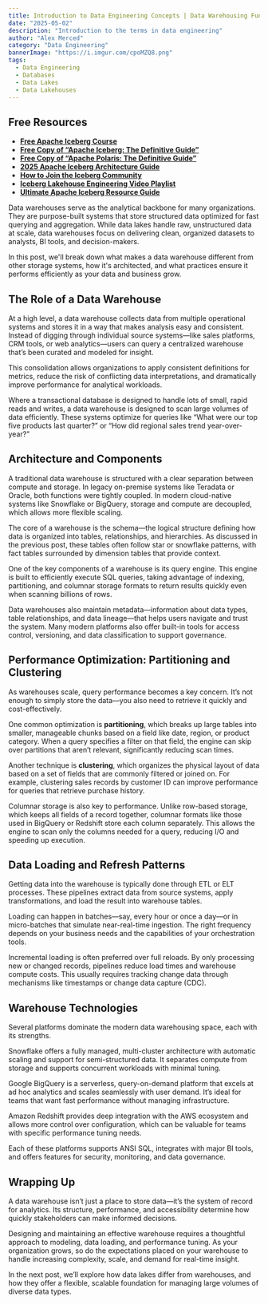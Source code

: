 ```yaml
---
title: Introduction to Data Engineering Concepts | Data Warehousing Fundamentals
date: "2025-05-02"
description: "Introduction to the terms in data engineering"
author: "Alex Merced"
category: "Data Engineering"
bannerImage: "https://i.imgur.com/cpoMZQ8.png"
tags:
  - Data Engineering
  - Databases
  - Data Lakes
  - Data Lakehouses
---
```


## Free Resources  
- **[Free Apache Iceberg Course](https://hello.dremio.com/webcast-an-apache-iceberg-lakehouse-crash-course-reg.html?utm_source=ev_external_blog&utm_medium=influencer&utm_campaign=intro_to_de&utm_content=alexmerced&utm_term=external_blog)**  
- **[Free Copy of “Apache Iceberg: The Definitive Guide”](https://hello.dremio.com/wp-apache-iceberg-the-definitive-guide-reg.html?utm_source=ev_external_blog&utm_medium=influencer&utm_campaign=intro_to_de&utm_content=alexmerced&utm_term=external_blog)**  
- **[Free Copy of “Apache Polaris: The Definitive Guide”](https://hello.dremio.com/wp-apache-polaris-guide-reg.html?utm_source=ev_external_blog&utm_medium=influencer&utm_campaign=intro_to_de&utm_content=alexmerced&utm_term=external_blog)**  
- **[2025 Apache Iceberg Architecture Guide](https://medium.com/data-engineering-with-dremio/2025-guide-to-architecting-an-iceberg-lakehouse-9b19ed42c9de)**  
- **[How to Join the Iceberg Community](https://medium.alexmerced.blog/guide-to-finding-apache-iceberg-events-near-you-and-being-part-of-the-greater-iceberg-community-0c38ae785ddb)**  
- **[Iceberg Lakehouse Engineering Video Playlist](https://youtube.com/playlist?list=PLsLAVBjQJO0p0Yq1fLkoHvt2lEJj5pcYe&si=WTSnqjXZv6Glkc3y)**  
- **[Ultimate Apache Iceberg Resource Guide](https://medium.com/data-engineering-with-dremio/ultimate-directory-of-apache-iceberg-resources-e3e02efac62e)** 

Data warehouses serve as the analytical backbone for many organizations. They are purpose-built systems that store structured data optimized for fast querying and aggregation. While data lakes handle raw, unstructured data at scale, data warehouses focus on delivering clean, organized datasets to analysts, BI tools, and decision-makers.

In this post, we'll break down what makes a data warehouse different from other storage systems, how it's architected, and what practices ensure it performs efficiently as your data and business grow.

## The Role of a Data Warehouse

At a high level, a data warehouse collects data from multiple operational systems and stores it in a way that makes analysis easy and consistent. Instead of digging through individual source systems—like sales platforms, CRM tools, or web analytics—users can query a centralized warehouse that’s been curated and modeled for insight.

This consolidation allows organizations to apply consistent definitions for metrics, reduce the risk of conflicting data interpretations, and dramatically improve performance for analytical workloads.

Where a transactional database is designed to handle lots of small, rapid reads and writes, a data warehouse is designed to scan large volumes of data efficiently. These systems optimize for queries like “What were our top five products last quarter?” or “How did regional sales trend year-over-year?”

## Architecture and Components

A traditional data warehouse is structured with a clear separation between compute and storage. In legacy on-premise systems like Teradata or Oracle, both functions were tightly coupled. In modern cloud-native systems like Snowflake or BigQuery, storage and compute are decoupled, which allows more flexible scaling.

The core of a warehouse is the schema—the logical structure defining how data is organized into tables, relationships, and hierarchies. As discussed in the previous post, these tables often follow star or snowflake patterns, with fact tables surrounded by dimension tables that provide context.

One of the key components of a warehouse is its query engine. This engine is built to efficiently execute SQL queries, taking advantage of indexing, partitioning, and columnar storage formats to return results quickly even when scanning billions of rows.

Data warehouses also maintain metadata—information about data types, table relationships, and data lineage—that helps users navigate and trust the system. Many modern platforms also offer built-in tools for access control, versioning, and data classification to support governance.

## Performance Optimization: Partitioning and Clustering

As warehouses scale, query performance becomes a key concern. It’s not enough to simply store the data—you also need to retrieve it quickly and cost-effectively.

One common optimization is **partitioning**, which breaks up large tables into smaller, manageable chunks based on a field like date, region, or product category. When a query specifies a filter on that field, the engine can skip over partitions that aren’t relevant, significantly reducing scan times.

Another technique is **clustering**, which organizes the physical layout of data based on a set of fields that are commonly filtered or joined on. For example, clustering sales records by customer ID can improve performance for queries that retrieve purchase history.

Columnar storage is also key to performance. Unlike row-based storage, which keeps all fields of a record together, columnar formats like those used in BigQuery or Redshift store each column separately. This allows the engine to scan only the columns needed for a query, reducing I/O and speeding up execution.

## Data Loading and Refresh Patterns

Getting data into the warehouse is typically done through ETL or ELT processes. These pipelines extract data from source systems, apply transformations, and load the result into warehouse tables.

Loading can happen in batches—say, every hour or once a day—or in micro-batches that simulate near-real-time ingestion. The right frequency depends on your business needs and the capabilities of your orchestration tools.

Incremental loading is often preferred over full reloads. By only processing new or changed records, pipelines reduce load times and warehouse compute costs. This usually requires tracking change data through mechanisms like timestamps or change data capture (CDC).

## Warehouse Technologies

Several platforms dominate the modern data warehousing space, each with its strengths.

Snowflake offers a fully managed, multi-cluster architecture with automatic scaling and support for semi-structured data. It separates compute from storage and supports concurrent workloads with minimal tuning.

Google BigQuery is a serverless, query-on-demand platform that excels at ad hoc analytics and scales seamlessly with user demand. It’s ideal for teams that want fast performance without managing infrastructure.

Amazon Redshift provides deep integration with the AWS ecosystem and allows more control over configuration, which can be valuable for teams with specific performance tuning needs.

Each of these platforms supports ANSI SQL, integrates with major BI tools, and offers features for security, monitoring, and data governance.

## Wrapping Up

A data warehouse isn’t just a place to store data—it’s the system of record for analytics. Its structure, performance, and accessibility determine how quickly stakeholders can make informed decisions.

Designing and maintaining an effective warehouse requires a thoughtful approach to modeling, data loading, and performance tuning. As your organization grows, so do the expectations placed on your warehouse to handle increasing complexity, scale, and demand for real-time insight.

In the next post, we’ll explore how data lakes differ from warehouses, and how they offer a flexible, scalable foundation for managing large volumes of diverse data types.
